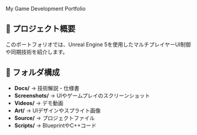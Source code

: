  My Game Development Portfolio

## 🔹 プロジェクト概要
このポートフォリオでは、Unreal Engine 5を使用したマルチプレイヤーUI制御や同期技術を紹介します。

## 📂 フォルダ構成
- **Docs/** → 技術解説・仕様書
- **Screenshots/** → UIやゲームプレイのスクリーンショット
- **Videos/** → デモ動画
- **Art/** → UIデザインやスプライト画像
- **Source/** → プロジェクトファイル
- **Scripts/** → BlueprintやC++コード
